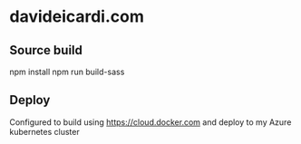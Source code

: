 ﻿davideicardi.com
==================


## Source build

  npm install
  npm run build-sass

## Deploy

Configured to build using https://cloud.docker.com and deploy to my Azure kubernetes cluster